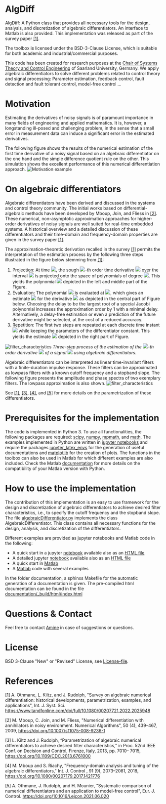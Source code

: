 # AlgDiff
AlgDiff: A Python class that provides all necessary tools for the design, analysis, and discretization of algebraic differentiators. An interface to Matlab is also provided.
This implementation was released as part of the survey paper [[1]](#1).  

The toolbox is licensed under the BSD-3-Clause License, which is suitable for both academic and industrial/commercial purposes.

This code has been created for research purposes at the [Chair of Systems Theory and Control Engineering](https://www.uni-saarland.de/en/chair/rudolph.html) of Saarland University, Germany.
 We apply algebraic differentiators to solve different problems related to control theory and signal processing: Parameter estimation, feedback control, fault detection and fault tolerant control, model-free control ...

# Motivation 
Estimating the derivatives of noisy signals is of paramount importance in many
fields of engineering and applied mathematics. It is, however, a longstanding ill-posed
and challenging problem, in the sense that a small error in measurement data can
induce a significant error in the estimated derivatives.



The following figure shows the results of the numerical estimation of the first time derivative of a noisy signal based on an algebraic differentiator on the one hand and the simple difference quotient rule on the other. This simulation shows the excellent performance of this numerical differentiation approach. 
![Motivation example](https://github.com/aothmane-control/Algebraic-differentiators/blob/master/data/motivationAlgDiff.png)





# On algebraic differentiators
Algebraic differentiators have been derived and discussed in the systems and control theory community. The initial works based on differential-algebraic methods have been developed by Mboup,  Join, and Fliess in [[2]](#2). These numerical, non-asymptotic approximation approaches
for higher-order derivatives of noisy signals are well suited for real-time embedded systems. A historical overview and a detailed discussion of these differentiators and their time-domain and frequency-domain properties are given in the survey paper [[1]](#1).  

The approximation-theoretic derivation recalled in the survey [[1]](#1) permits the interpretation of the estimation process by the following three steps illustrated in the figure below stemming from [[1]](#1):

1. Projection: At time <img src="https://render.githubusercontent.com/render/math?math=t">, the sough <img src="https://render.githubusercontent.com/render/math?math=n">-th order time derivative <img src="https://render.githubusercontent.com/render/math?math=y^{(n)}"> over the interval <img src="https://render.githubusercontent.com/render/math?math=I_{T}(t)"> is projected onto the space of polynomials of degree <img src="https://render.githubusercontent.com/render/math?math=\mathrm{N}">. This yields the polynomial <img src="https://render.githubusercontent.com/render/math?math=p_\mathrm{N}"> depicted in the left and middle part of the Figure.
2. Evaluation: The polynomial <img src="https://render.githubusercontent.com/render/math?math=p_\mathrm{N}"> is evaluated at <img src="https://render.githubusercontent.com/render/math?math=t-\delta_t">, which gives an estimate <img src="https://render.githubusercontent.com/render/math?math={\hat{y}^{(n)}(t)=p_{\N}(t-\delta_t)}"> for the derivative <img src="https://render.githubusercontent.com/render/math?math=y^{(n)}(t)"> as depicted in the central part of Figure below. Choosing the delay to be the largest root of a special Jacobi polynomial increases the approximation order by 1 with a minimal delay. Alternatively, a delay-free estimation or even a prediction of the future derivative might be
    selected, at the cost of a reduced accuracy.
3. Repetition: The first two steps are repeated at each discrete time instant <img src="https://render.githubusercontent.com/render/math?math=t_i"> while keeping the parameters of the differentiator constant. This yields  the estimate <img src="https://render.githubusercontent.com/render/math?math=\hat{y}^{(n)}"> depicted in the right part of Figure.

![filter_characteristics](https://github.com/aothmane-control/Algebraic-differentiators/blob/master/data/interpretationDifferentiators.png) *Three-step process of the estimation of the  <img src="https://render.githubusercontent.com/render/math?math=n">-th order derivative <img src="https://render.githubusercontent.com/render/math?math={y^{(n)}:t\mapsto y^{(n)}(t)}"> of a signal <img src="https://render.githubusercontent.com/render/math?math=y:t\mapsto y(t)"> using  algebraic differentiators.*


Algebraic differentiators can be interpreted as linear time-invariant filters with a finite-duration impulse response. These filters can be approximated as lowpass filters with a known cutoff frequency and a stopband slope. The following figure presents the amplitude and phase spectra of two exemplary filters. The lowpass approximation is also shown. 
![filter_characteristics](https://github.com/aothmane-control/Algebraic-differentiators/blob/master/data/filterSpectrum.png)

See [[1]](#1), [[3]](#3), [[4]](#4), and [[5]](#5) for more details on the parametrization of these differentiators.

# Prerequisites for the implementation
The code is implemented in Python 3. To use all functionalities, the following packages are required: [scipy](https://www.scipy.org/), [numpy](https://numpy.org/), [mpmath](https://mpmath.org/), and [math](https://docs.python.org/3/library/math.html). The examples implemented in Python are written in [jupyter notebooks](https://jupyter.org/) and require the packages [jupyter_latex_envs](https://github.com/jfbercher/jupyter_latex_envs) for the generation of useful documentations and [matplotlib](https://matplotlib.org/) for the creation of plots. The functions in the toolbox can also be used in Matlab for which different examples are also included. Check the Matlab [documentation](https://de.mathworks.com/help/matlab/matlab_external/install-supported-python-implementation.html) for more details on the compatibility of your Matlab version with Python.

# How to use  the implementation
The contribution of this implementation is an easy to use framework for the design and discretization of algebraic differentiators to achieve desired filter characteristics, i.e., to specify the cutoff frequency and the stopband slope. The file [algebraicDifferentiator.py](https://github.com/aothmane-control/Algebraic-differentiators/blob/master/algebraicDifferentiator.py) implements the class AlgebraicDifferentiator. This class contains all necessary functions for the design, analysis, and discretization of the differentiators.

Different examples are provided as jupyter notebooks and Matlab code in the following:
* A quick start in a jupyter [notebook](https://github.com/aothmane-control/Algebraic-differentiators/blob/master/examples/QuickStart.ipynb) available also as an [HTML file](https://htmlpreview.github.io/?https://github.com/aothmane-control/Algebraic-differentiators/blob/master/examples/QuickStart.html)
* A detailed jupyter [notebook](https://github.com/aothmane-control/Algebraic-differentiators/blob/master/examples/DetailedExamples.ipynb) available also as an [HTML file](https://htmlpreview.github.io/?https://github.com/aothmane-control/Algebraic-differentiators/blob/master/examples/DetailedExamples.html)
* A quick start in [Matlab](https://github.com/aothmane-control/Algebraic-differentiators/blob/master/examples/QuickStart.mlx)
* A [Matlab](https://github.com/aothmane-control/Algebraic-differentiators/blob/master/examples/DetailedExamples.mlx) code with several examples

 In the folder documentation, a sphinxs Makefile for the automatic generation of a documentation is given. The pre-compiled html documentation can be found in the file [documentation/_build/html/index.html](https://htmlpreview.github.io/?https://github.com/aothmane-control/Algebraic-differentiators/blob/master/documentation/_build/html/index.html)



# Questions  & Contact
Feel free to contact [Amine](https://www.uni-saarland.de/en/chair/rudolph/staff/aothmane.html) in case of suggestions or questions.

# License
BSD 3-Clause "New" or "Revised" License, see [License-file](https://github.com/aothmane-control/Algebraic-differentiators/blob/master/LICENSE).

# References
<a id="5">[1]</a> A. Othmane, L. Kiltz, and J. Rudolph, "Survey on algebraic numerical differentiation: historical developments, parametrization, examples, and applications", Int. J. Syst. Sci. https://www.tandfonline.com/doi/full/10.1080/00207721.2022.2025948

<a id="1">[2]</a> M. Mboup,  C. Join, and M. Fliess, "Numerical differentiation with annihilators in noisy environment. Numerical Algorithms", 50 (4), 439–467, 2009, https://doi.org/10.1007/s11075-008-9236-1


<a id="2">[3]</a> L. Kiltz and J. Rudolph, “Parametrization of algebraic numerical
differentiators to achieve desired filter characteristics,” in Proc. 52nd
IEEE Conf. on Decision and Control, Firenze, Italy, 2013, pp. 7010–
7015, https://doi.org/10.1109/CDC.2013.6761000

<a id="3">[4]</a> M. Mboup and S. Riachy, "Frequency-domain analysis and tuning of the algebraic differentiators," Int. J. Control , 91 (9), 2073–2081, 2018, https://doi.org/10.1080/00207179.2017.1421776 

<a id="4">[5]</a> A. Othmane, J. Rudolph, and H. Mounier, "Systematic comparison of numerical differentiators and an application to model-free control", Eur. J. Control. https://doi.org/10.1016/j.ejcon.2021.06.020

